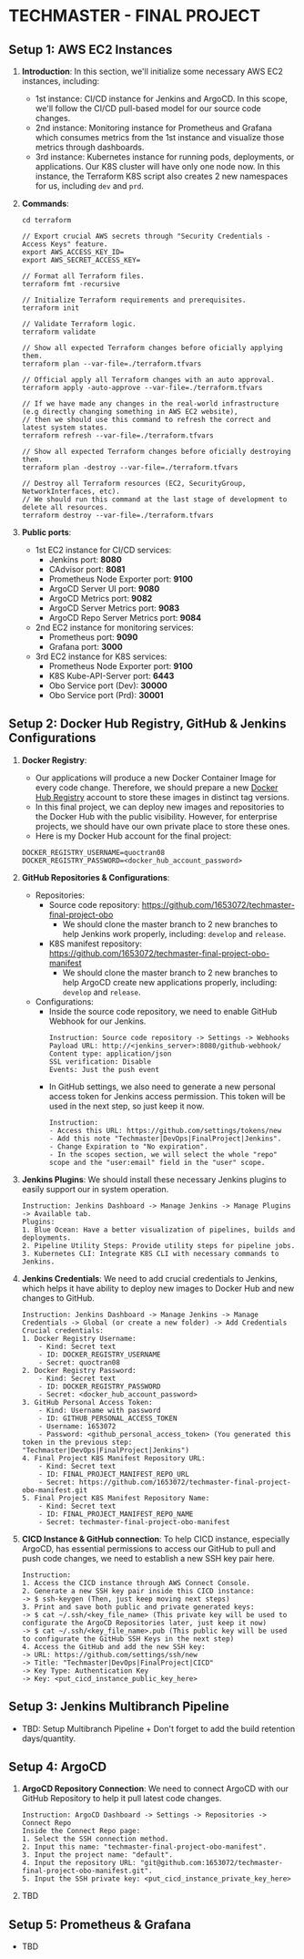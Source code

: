 # TECHMASTER - FINAL PROJECT

## Setup 1: AWS EC2 Instances

1. **Introduction**: In this section, we'll initialize some necessary AWS EC2 instances, including:
    - 1st instance: CI/CD instance for Jenkins and ArgoCD. In this scope, we'll follow the CI/CD pull-based model for
      our source code changes.
    - 2nd instance: Monitoring instance for Prometheus and Grafana which consumes metrics from the 1st instance and
      visualize those metrics through dashboards.
    - 3rd instance: Kubernetes instance for running pods, deployments, or applications. Our K8S cluster will have only
      one node now. In this instance, the Terraform K8S script also creates 2 new namespaces for us, including `dev`
      and `prd`.

2. **Commands**:
   ```
   cd terraform
   
   // Export crucial AWS secrets through "Security Credentials - Access Keys" feature.
   export AWS_ACCESS_KEY_ID=
   export AWS_SECRET_ACCESS_KEY=
   
   // Format all Terraform files.
   terraform fmt -recursive
   
   // Initialize Terraform requirements and prerequisites.
   terraform init
   
   // Validate Terraform logic.
   terraform validate
   
   // Show all expected Terraform changes before oficially applying them.
   terraform plan --var-file=./terraform.tfvars
   
   // Official apply all Terraform changes with an auto approval.
   terraform apply -auto-approve --var-file=./terraform.tfvars
   
   // If we have made any changes in the real-world infrastructure (e.g directly changing something in AWS EC2 website),
   // then we should use this command to refresh the correct and latest system states. 
   terraform refresh --var-file=./terraform.tfvars
   
   // Show all expected Terraform changes before oficially destroying them.
   terraform plan -destroy --var-file=./terraform.tfvars
   
   // Destroy all Terraform resources (EC2, SecurityGroup, NetworkInterfaces, etc).
   // We should run this command at the last stage of development to delete all resources.
   terraform destroy --var-file=./terraform.tfvars
   ```

3. **Public ports**:
    - 1st EC2 instance for CI/CD services:
        - Jenkins port: **8080**
        - CAdvisor port: **8081**
        - Prometheus Node Exporter port: **9100**
        - ArgoCD Server UI port: **9080**
        - ArgoCD Metrics port: **9082**
        - ArgoCD Server Metrics port: **9083**
        - ArgoCD Repo Server Metrics port: **9084**
    - 2nd EC2 instance for monitoring services:
        - Prometheus port: **9090**
        - Grafana port: **3000**
    - 3rd EC2 instance for K8S services:
        - Prometheus Node Exporter port: **9100**
        - K8S Kube-API-Server port: **6443**
        - Obo Service port (Dev): **30000**
        - Obo Service port (Prd): **30001**

## Setup 2: Docker Hub Registry, GitHub & Jenkins Configurations

1. **Docker Registry**:
    - Our applications will produce a new Docker Container Image for every code change. Therefore, we should prepare a
      new [Docker Hub Registry](https://hub.docker.com/) account to store these images in distinct tag versions.
    - In this final project, we can deploy new images and repositories to the Docker Hub with the public visibility.
      However, for enterprise projects, we should have our own private place to store these ones.
    - Here is my Docker Hub account for the final project:
    ```
    DOCKER_REGISTRY_USERNAME=quoctran08
    DOCKER_REGISTRY_PASSWORD=<docker_hub_account_password>
    ```

2. **GitHub Repositories & Configurations**:
    - Repositories:
        - Source code repository: https://github.com/1653072/techmaster-final-project-obo
            - We should clone the master branch to 2 new branches to help Jenkins work properly, including: `develop`
              and `release`.
        - K8S manifest repository: https://github.com/1653072/techmaster-final-project-obo-manifest
            - We should clone the master branch to 2 new branches to help ArgoCD create new applications properly,
              including: `develop` and `release`.
    - Configurations:
        - Inside the source code repository, we need to enable GitHub Webhook for our Jenkins.
          ```
          Instruction: Source code repository -> Settings -> Webhooks
          Payload URL: http://<jenkins_server>:8080/github-webhook/
          Content type: application/json
          SSL verification: Disable
          Events: Just the push event
          ```
        - In GitHub settings, we also need to generate a new personal access token for Jenkins access permission. This
          token will be used in the next step, so just keep it now.
          ```
          Instruction: 
          - Access this URL: https://github.com/settings/tokens/new
          - Add this note "Techmaster|DevOps|FinalProject|Jenkins". 
          - Change Expiration to "No expiration".
          - In the scopes section, we will select the whole "repo" scope and the "user:email" field in the "user" scope.
          ```

3. **Jenkins Plugins**: We should install these necessary Jenkins plugins to easily support our in system operation.
    ```
    Instruction: Jenkins Dashboard -> Manage Jenkins -> Manage Plugins -> Available tab.
    Plugins:
    1. Blue Ocean: Have a better visualization of pipelines, builds and deployments.
    2. Pipeline Utility Steps: Provide utility steps for pipeline jobs.
    3. Kubernetes CLI: Integrate K8S CLI with necessary commands to Jenkins.
    ```

4. **Jenkins Credentials**: We need to add crucial credentials to Jenkins, which helps it have ability to deploy new
   images to Docker Hub and new changes to GitHub.
    ```
    Instruction: Jenkins Dashboard -> Manage Jenkins -> Manage Credentials -> Global (or create a new folder) -> Add Credentials
    Crucial credentials:
    1. Docker Registry Username:
        - Kind: Secret text
        - ID: DOCKER_REGISTRY_USERNAME
        - Secret: quoctran08
    2. Docker Registry Password:
        - Kind: Secret text
        - ID: DOCKER_REGISTRY_PASSWORD
        - Secret: <docker_hub_account_password>
    3. GitHub Personal Access Token:
        - Kind: Username with password
        - ID: GITHUB_PERSONAL_ACCESS_TOKEN 
        - Username: 1653072
        - Password: <github_personal_access_token> (You generated this token in the previous step: "Techmaster|DevOps|FinalProject|Jenkins")
    4. Final Project K8S Manifest Repository URL:
        - Kind: Secret text
        - ID: FINAL_PROJECT_MANIFEST_REPO_URL
        - Secret: https://github.com/1653072/techmaster-final-project-obo-manifest.git
    5. Final Project K8S Manifest Repository Name:
        - Kind: Secret text
        - ID: FINAL_PROJECT_MANIFEST_REPO_NAME
        - Secret: techmaster-final-project-obo-manifest
    ```

5. **CICD Instance & GitHub connection**: To help CICD instance, especially ArgoCD, has essential permissions to access
   our GitHub to pull and push code changes, we need to establish a new SSH key pair here.
   ```
   Instruction:
   1. Access the CICD instance through AWS Connect Console.
   2. Generate a new SSH key pair inside this CICD instance:
   -> $ ssh-keygen (Then, just keep moving next steps)
   3. Print and save both public and private generated keys:
   -> $ cat ~/.ssh/<key_file_name> (This private key will be used to configurate the ArgoCD Repositories later, just keep it now)
   -> $ cat ~/.ssh/<key_file_name>.pub (This public key will be used to configurate the GitHub SSH Keys in the next step)
   4. Access the GitHub and add the new SSH key:
   -> URL: https://github.com/settings/ssh/new
   -> Title: "Techmaster|DevOps|FinalProject|CICD"
   -> Key Type: Authentication Key
   -> Key: <put_cicd_instance_public_key_here>
   ```

## Setup 3: Jenkins Multibranch Pipeline

- TBD: Setup Multibranch Pipeline + Don't forget to add the build retention days/quantity.

## Setup 4: ArgoCD

1. **ArgoCD Repository Connection**: We need to connect ArgoCD with our GitHub Repository to help it pull latest code
   changes.
   ```
   Instruction: ArgoCD Dashboard -> Settings -> Repositories -> Connect Repo
   Inside the Connect Repo page:
   1. Select the SSH connection method.
   2. Input this name: "techmaster-final-project-obo-manifest".
   3. Input the project name: "default".
   4. Input the repository URL: "git@github.com:1653072/techmaster-final-project-obo-manifest.git".
   5. Input the SSH private key: <put_cicd_instance_private_key_here>
   ```

2. TBD

## Setup 5: Prometheus & Grafana

- TBD

